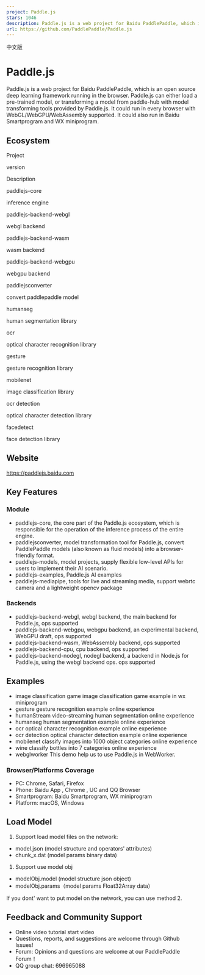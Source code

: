 ```yaml
---
project: Paddle.js
stars: 1046
description: Paddle.js is a web project for Baidu PaddlePaddle, which is an open source deep learning framework running in the browser. Paddle.js can either load a pre-trained model, or transforming a model from paddle-hub with model transforming tools provided by Paddle.js. It could run in every browser with WebGL/WebGPU/WebAssembly supported. It could also run in Baidu Smartprogram and WX miniprogram.
url: https://github.com/PaddlePaddle/Paddle.js
---
```


中文版

Paddle.js
=========

Paddle.js is a web project for Baidu PaddlePaddle, which is an open source deep learning framework running in the browser. Paddle.js can either load a pre-trained model, or transforming a model from paddle-hub with model transforming tools provided by Paddle.js. It could run in every browser with WebGL/WebGPU/WebAssembly supported. It could also run in Baidu Smartprogram and WX miniprogram.

Ecosystem
---------

Project

version

Description

paddlejs-core

inference engine

paddlejs-backend-webgl

webgl backend

paddlejs-backend-wasm

wasm backend

paddlejs-backend-webgpu

webgpu backend

paddlejsconverter

convert paddlepaddle model

humanseg

human segmentation library

ocr

optical character recognition library

gesture

gesture recognition library

mobilenet

image classification library

ocr detection

optical character detection library

facedetect

face detection library

Website
-------

https://paddlejs.baidu.com

Key Features
------------

### Module

-   paddlejs-core, the core part of the Paddle.js ecosystem, which is responsible for the operation of the inference process of the entire engine.
-   paddlejsconverter, model transformation tool for Paddle.js, convert PaddlePaddle models (also known as fluid models) into a browser-friendly format.
-   paddlejs-models, model projects, supply flexible low-level APIs for users to implement their AI scenario.
-   paddlejs-examples, Paddle.js AI examples
-   paddlejs-mediapipe, tools for live and streaming media, support webrtc camera and a lightweight opencv package

### Backends

-   paddlejs-backend-webgl, webgl backend, the main backend for Paddle.js, ops supported
-   paddlejs-backend-webgpu, webgpu backend, an experimental backend, WebGPU draft, ops supported
-   paddlejs-backend-wasm, WebAssembly backend, ops supported
-   paddlejs-backend-cpu, cpu backend, ops supported
-   paddlejs-backend-nodegl, nodegl backend, a backend in Node.js for Paddle.js, using the webgl backend ops. ops supported

Examples
--------

-   image classification game image classification game example in wx miniprogram
-   gesture gesture recognition example online experience
-   humanStream video-streaming human segmentation online experience
-   humanseg human segmentation example online experience
-   ocr optical character recognition example online experience
-   ocr detection optical character detection example online experience
-   mobilenet classify images into 1000 object categories online experience
-   wine classify bottles into 7 categories online experience
-   webglworker This demo help us to use Paddle.js in WebWorker.

### Browser/Platforms Coverage

-   PC: Chrome, Safari, Firefox
-   Phone: Baidu App , Chrome , UC and QQ Browser
-   Smartprogram: Baidu Smartprogram, WX miniprogram
-   Platform: macOS, Windows

Load Model
----------

1.  Support load model files on the network:

-   model.json (model structure and operators' attributes)
-   chunk\_x.dat (model params binary data)

1.  Support use model obj

-   modelObj.model (model structure json object)
-   modelObj.params（model params Float32Array data）

If you dont' want to put model on the network, you can use method 2.

Feedback and Community Support
------------------------------

-   Online video tutorial start video
-   Questions, reports, and suggestions are welcome through Github Issues!
-   Forum: Opinions and questions are welcome at our PaddlePaddle Forum！
-   QQ group chat: 696965088
